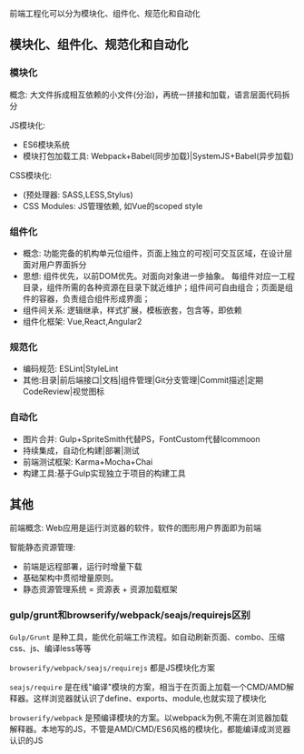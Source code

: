 前端工程化可以分为模块化、组件化、规范化和自动化

<!--more-->

## 模块化、组件化、规范化和自动化

### 模块化

概念: 大文件拆成相互依赖的小文件(分治)，再统一拼接和加载，语言层面代码拆分

JS模块化: 
- ES6模块系统
- 模块打包加载工具: Webpack+Babel(同步加载)|SystemJS+Babel(异步加载)

CSS模块化:
- (预处理器: SASS,LESS,Stylus)
- CSS Modules: JS管理依赖, 如Vue的scoped style

### 组件化

- 概念: 功能完备的机构单元位组件，页面上独立的可视|可交互区域，在设计层面对用户界面拆分
- 思想: 组件优先，以前DOM优先。对面向对象进一步抽象。 每组件对应一工程目录，组件所需的各种资源在目录下就近维护；组件间可自由组合；页面是组件的容器，负责组合组件形成界面；
- 组件间关系: 逻辑继承，样式扩展，模板嵌套，包含等，即依赖
- 组件化框架: Vue,React,Angular2

### 规范化

- 编码规范: ESLint|StyleLint
- 其他:目录|前后端接口|文档|组件管理|Git分支管理|Commit描述|定期CodeReview|视觉图标

### 自动化

- 图片合并: Gulp+SpriteSmith代替PS，FontCustom代替Icommoon
- 持续集成，自动化构建|部署|测试
- 前端测试框架: Karma+Mocha+Chai
- 构建工具:基于Gulp实现独立于项目的构建工具

## 其他

前端概念: Web应用是运行浏览器的软件，软件的图形用户界面即为前端

智能静态资源管理:

- 前端是远程部署，运行时增量下载
- 基础架构中贯彻增量原则。
- 静态资源管理系统 = 资源表 + 资源加载框架

### gulp/grunt和browserify/webpack/seajs/requirejs区别

`Gulp/Grunt` 是种工具，能优化前端工作流程。如自动刷新页面、combo、压缩css、js、编译less等等

`browserify/webpack/seajs/requirejs` 都是JS模块化方案

`seajs/require` 是在线"编译"模块的方案，相当于在页面上加载一个CMD/AMD解释器。这样浏览器就认识了define、exports、module,也就实现了模块化

`browserify/webpack` 是预编译模块的方案。以webpack为例,不需在浏览器加载解释器。本地写的JS，不管是AMD/CMD/ES6风格的模块化，都能编译成浏览器认识的JS
